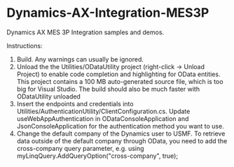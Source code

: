 # Dynamics-AX-Integration-MES3P
Dynamics AX MES 3P Integration samples and demos.

Instructions:
1. Build. Any warnings can usually be ignored.
2. Unload the the Utilities/ODataUtility project (right-click -> Unload Project) to enable code completion and highlighting for OData entities.
This project contains a 100 MB auto-generated source file, which is too big for Visual Studio. The build should also be much faster with ODataUtility unloaded
3. Insert the endpoints and credentials into Utilities/AuthenticationUtility/ClientConfiguration.cs. Update useWebAppAuthentication in ODataConsoleApplication and JsonConsoleApplication for the authentication method you want to use.
4. Change the default company of the Dynamics user to USMF. To retrieve data outside of the default company through OData, you need to add the cross-company query parameter, e.g. using myLinqQuery.AddQueryOption("cross-company", true);
